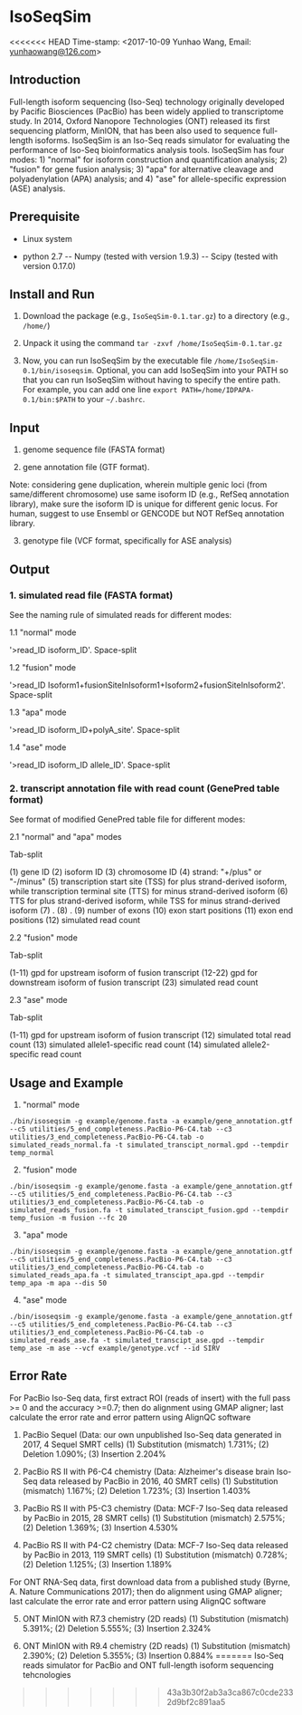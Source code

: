 # IsoSeqSim
<<<<<<< HEAD
Time-stamp: <2017-10-09 Yunhao Wang, Email: yunhaowang@126.com>


## Introduction

Full-length isoform sequencing (Iso-Seq) technology originally developed by Pacific Biosciences (PacBio) has been widely applied to transcriptome study. In 2014, Oxford Nanopore Technologies (ONT) released its first sequencing platform, MinION, that has been also used to sequence full-length isoforms. IsoSeqSim is an Iso-Seq reads simulator for evaluating the performance of Iso-Seq bioinformatics analysis tools. IsoSeqSim has four modes: 1) "normal" for isoform construction and quantification analysis; 2) "fusion" for gene fusion analysis; 3) "apa" for alternative cleavage and polyadenylation (APA) analysis; and 4) "ase" for allele-specific expression (ASE) analysis.


## Prerequisite

- Linux system

- python 2.7
-- Numpy (tested with version 1.9.3)
-- Scipy (tested with version 0.17.0)


## Install and Run

1. Download the package (e.g., `IsoSeqSim-0.1.tar.gz`) to a directory (e.g., `/home/`)

2. Unpack it using the command `tar -zxvf /home/IsoSeqSim-0.1.tar.gz`

3. Now, you can run IsoSeqSim by the executable file `/home/IsoSeqSim-0.1/bin/isoseqsim`. Optional, you can add IsoSeqSim into your PATH so that you can run IsoSeqSim without having to specify the entire path. For example, you can add one line `export PATH=/home/IDPAPA-0.1/bin:$PATH` to your `~/.bashrc`.


## Input

1. genome sequence file (FASTA format)

2. gene annotation file (GTF format). 

Note: considering gene duplication, wherein multiple genic loci (from same/different chromosome) use same isoform ID (e.g., RefSeq annotation library), make sure the isoform ID is unique for different genic locus. For human, suggest to use Ensembl or GENCODE but NOT RefSeq annotation library.

3. genotype file (VCF format, specifically for ASE analysis)


## Output

### 1. simulated read file (FASTA format)

See the naming rule of simulated reads for different modes:

1.1 "normal" mode

'>read_ID isoform_ID'. Space-split

1.2 "fusion" mode 

'>read_ID Isoform1+fusionSiteInIsoform1+Isoform2+fusionSiteInIsoform2'. Space-split

1.3 "apa" mode

'>read_ID isoform_ID+polyA_site'. Space-split

1.4 "ase" mode

'>read_ID isoform_ID allele_ID'. Space-split


### 2. transcript annotation file with read count (GenePred table format)

See format of modified GenePred table file for different modes:

2.1 "normal" and "apa" modes

Tab-split

(1) gene ID
(2) isoform ID
(3) chromosome ID
(4) strand: "+/plus" or "-/minus"
(5) transcription start site (TSS) for plus strand-derived isoform, while transcription terminal site (TTS) for minus strand-derived isoform
(6) TTS for plus strand-derived isoform, while TSS for minus strand-derived isoform
(7) .
(8) .
(9) number of exons
(10) exon start positions
(11) exon end positions
(12) simulated read count

2.2 "fusion" mode

Tab-split

(1-11) gpd for upstream isoform of fusion transcript
(12-22) gpd for downstream isoform of fusion transcript
(23) simulated read count

2.3 "ase" mode

Tab-split

(1-11) gpd for upstream isoform of fusion transcript
(12) simulated total read count
(13) simulated allele1-specific read count
(14) simulated allele2-specific read count


## Usage and Example

1. "normal" mode

`./bin/isoseqsim -g example/genome.fasta -a example/gene_annotation.gtf --c5 utilities/5_end_completeness.PacBio-P6-C4.tab --c3 utilities/3_end_completeness.PacBio-P6-C4.tab -o simulated_reads_normal.fa -t simulated_transcipt_normal.gpd --tempdir temp_normal`

2. "fusion" mode

`./bin/isoseqsim -g example/genome.fasta -a example/gene_annotation.gtf --c5 utilities/5_end_completeness.PacBio-P6-C4.tab --c3 utilities/3_end_completeness.PacBio-P6-C4.tab -o simulated_reads_fusion.fa -t simulated_transcipt_fusion.gpd --tempdir temp_fusion -m fusion --fc 20`

3. "apa" mode

`./bin/isoseqsim -g example/genome.fasta -a example/gene_annotation.gtf --c5 utilities/5_end_completeness.PacBio-P6-C4.tab --c3 utilities/3_end_completeness.PacBio-P6-C4.tab -o simulated_reads_apa.fa -t simulated_transcipt_apa.gpd --tempdir temp_apa -m apa --dis 50`

4. "ase" mode

`./bin/isoseqsim -g example/genome.fasta -a example/gene_annotation.gtf --c5 utilities/5_end_completeness.PacBio-P6-C4.tab --c3 utilities/3_end_completeness.PacBio-P6-C4.tab -o simulated_reads_ase.fa -t simulated_transcipt_ase.gpd --tempdir temp_ase -m ase --vcf example/genotype.vcf --id SIRV`


## Error Rate

For PacBio Iso-Seq data, first extract ROI (reads of insert) with the full pass >= 0 and the accuracy >=0.7; then do alignment using GMAP aligner; last calculate the error rate and error pattern using AlignQC software

1. PacBio Sequel (Data: our own unpublished Iso-Seq data generated in 2017, 4 Sequel SMRT cells)
(1) Substitution (mismatch) 1.731%; (2) Deletion 1.090%; (3) Insertion 2.204%

2. PacBio RS II with P6-C4 chemistry (Data: Alzheimer's disease brain Iso-Seq data released by PacBio in 2016, 40 SMRT cells)
(1) Substitution (mismatch) 1.167%; (2) Deletion 1.723%; (3) Insertion 1.403%

3. PacBio RS II with P5-C3 chemistry (Data: MCF-7 Iso-Seq data released by PacBio in 2015, 28 SMRT cells)
(1) Substitution (mismatch) 2.575%; (2) Deletion 1.369%; (3) Insertion 4.530%

4. PacBio RS II with P4-C2 chemistry (Data: MCF-7 Iso-Seq data released by PacBio in 2013, 119 SMRT cells)
(1) Substitution (mismatch) 0.728%; (2) Deletion 1.125%; (3) Insertion 1.189%

For ONT RNA-Seq data, first download data from a published study (Byrne, A. Nature Communications 2017); then do alignment using GMAP aligner; last calculate the error rate and error pattern using AlignQC software

5. ONT MinION with R7.3 chemistry (2D reads)
(1) Substitution (mismatch) 5.391%; (2) Deletion 5.555%; (3) Insertion 2.324%

6. ONT MinION with R9.4 chemistry (2D reads)
(1) Substitution (mismatch) 2.390%; (2) Deletion 5.355%; (3) Insertion 0.884%
=======
Iso-Seq reads simulator for PacBio and ONT full-length isoform sequencing tehcnologies
>>>>>>> 43a3b30f2ab3a3ca867c0cde2332d9bf2c891aa5

